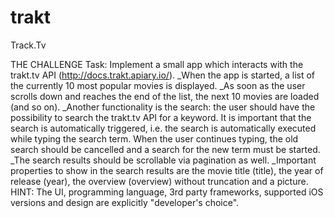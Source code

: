 # trakt
Track.Tv

THE CHALLENGE
Task: Implement a small app which interacts with the trakt.tv API (http://docs.trakt.apiary.io/).
_When the app is started, a list of the currently 10 most popular movies is displayed.
_As soon as the user scrolls down and reaches the end of the list, the next 10 movies are
loaded (and so on).
_Another functionality is the search: the user should have the possibility to search the trakt.tv
API for a keyword. It is important that the search is automatically triggered, i.e. the search is
automatically executed while typing the search term. When the user continues typing, the old
search should be cancelled and a search for the new term must be started.
_The search results should be scrollable via pagination as well.
_Important properties to show in the search results are the movie title (title), the year of release
(year), the overview (overview) without truncation and a picture.
HINT: The UI, programming language, 3rd party frameworks, supported iOS versions and
design are explicitly "developer's choice".
